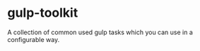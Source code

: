 gulp-toolkit
============

A collection of common used gulp tasks which you can use in a configurable way.
